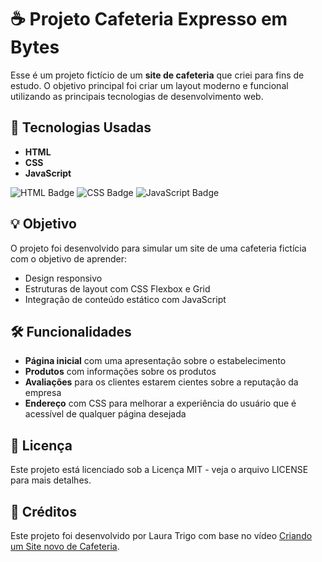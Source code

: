 # ☕️ Projeto Cafeteria Expresso em Bytes 

Esse é um projeto fictício de um **site de cafeteria** que criei para fins de estudo. O objetivo principal foi criar um layout moderno e funcional utilizando as principais tecnologias de desenvolvimento web.

## 🚀 Tecnologias Usadas

- **HTML**
- **CSS**
- **JavaScript**

![HTML Badge](https://img.shields.io/badge/HTML-5-orange)
![CSS Badge](https://img.shields.io/badge/CSS-3-blue)
![JavaScript Badge](https://img.shields.io/badge/JavaScript-ES6-yellowgreen)

## 💡 Objetivo

O projeto foi desenvolvido para simular um site de uma cafeteria fictícia com o objetivo de aprender:

- Design responsivo
- Estruturas de layout com CSS Flexbox e Grid
- Integração de conteúdo estático com JavaScript

## 🛠 Funcionalidades

- **Página inicial** com uma apresentação sobre o estabelecimento
- **Produtos** com informações sobre os produtos
- **Avaliações** para os clientes estarem cientes sobre a reputação da empresa
- **Endereço** com CSS para melhorar a experiência do usuário que é acessível de qualquer página desejada

## 📜 Licença

Este projeto está licenciado sob a Licença MIT - veja o arquivo LICENSE para mais detalhes.

## 🎥 Créditos

Este projeto foi desenvolvido por Laura Trigo com base no vídeo [Criando um Site novo de Cafeteria](https://www.youtube.com/watch?v=vXS7yoE_C1M&t=1254s).




